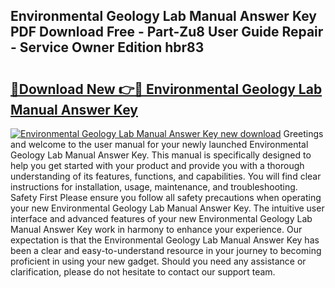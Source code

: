 ## Environmental Geology Lab Manual Answer Key PDF Download Free - Part-Zu8 User Guide Repair - Service Owner Edition hbr83

# <h2><a href="http://bc73486.oget.top/?id=Environmental+Geology+Lab+Manual+Answer+Key">🔗Download New 👉🔴 Environmental Geology Lab Manual Answer Key</a></h2>

[![Environmental Geology Lab Manual Answer Key new download](https://i.imgur.com/5g1atiW.png)](http://bc73486.oget.top/?id=Environmental+Geology+Lab+Manual+Answer+Key)
Greetings and welcome to the user manual for your newly launched Environmental Geology Lab Manual Answer Key. This manual is specifically designed to help you get started with your product and provide you with a thorough understanding of its features, functions, and capabilities. You will find clear instructions for installation, usage, maintenance, and troubleshooting. Safety First Please ensure you follow all safety precautions when operating your new Environmental Geology Lab Manual Answer Key. The intuitive user interface and advanced features of your new Environmental Geology Lab Manual Answer Key work in harmony to enhance your experience. Our expectation is that the Environmental Geology Lab Manual Answer Key has been a clear and easy-to-understand resource in your journey to becoming proficient in using your new gadget. Should you need any assistance or clarification, please do not hesitate to contact our support team.
